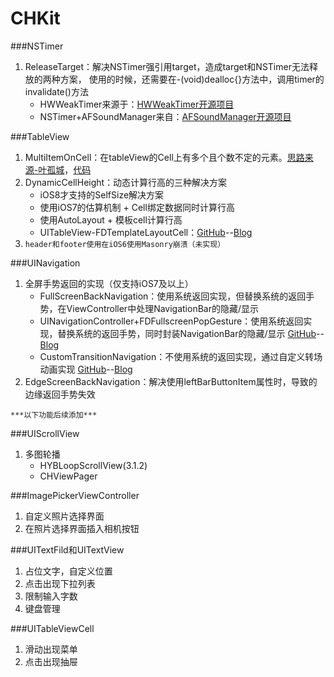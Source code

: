 # CHKit

###NSTimer
1. ReleaseTarget：解决NSTimer强引用target，造成target和NSTimer无法释放的两种方案，
使用的时候，还需要在-(void)dealloc{}方法中，调用timer的invalidate()方法
	* HWWeakTimer来源于：[HWWeakTimer开源项目](https://github.com/ChatGame/HWWeakTimer)
	* NSTimer+AFSoundManager来自：[AFSoundManager开源项目](https://github.com/AlvaroFranco/AFSoundManager)
	
###TableView
1. MultiItemOnCell：在tableView的Cell上有多个且个数不定的元素。[思路来源-叶孤城](http://reviewcode.cn/article.html?reviewId=15&url_type=39&object_type=webpage&pos=1)，[代码](https://github.com/zangqilong198812/MultiButtonTutorial)
2. DynamicCellHeight：动态计算行高的三种解决方案
	* iOS8才支持的SelfSize解决方案
	* 使用iOS7的估算机制 + Cell绑定数据同时计算行高
	* 使用AutoLayout + 模板cell计算行高
	* UITableView-FDTemplateLayoutCell：[GitHub](https://github.com/forkingdog/UITableView-FDTemplateLayoutCell)--[Blog](http://blog.sunnyxx.com/2015/05/17/cell-height-calculation/)
3. `header和footer使用在iOS6使用Masonry崩溃（未实现）`
	
###UINavigation
1. 全屏手势返回的实现（仅支持iOS7及以上）
	* FullScreenBackNavigation：使用系统返回实现，但替换系统的返回手势，在ViewController中处理NavigationBar的隐藏/显示
	* UINavigationController+FDFullscreenPopGesture：使用系统返回实现，替换系统的返回手势，同时封装NavigationBar的隐藏/显示  [GitHub](https://github.com/forkingdog/FDFullscreenPopGesture)--[Blog](http://blog.sunnyxx.com/2015/06/07/fullscreen-pop-gesture/)
	* CustomTransitionNavigation：不使用系统的返回实现，通过自定义转场动画实现  [GitHub](https://github.com/zys456465111/CustomPopAnimation)--[Blog](http://www.jianshu.com/p/d39f7d22db6c)
2. EdgeScreenBackNavigation：解决使用leftBarButtonItem属性时，导致的边缘返回手势失效

`***以下功能后续添加***`

###UIScrollView
1. 多图轮播
	* HYBLoopScrollView(3.1.2)
	* CHViewPager

###ImagePickerViewController
1. 自定义照片选择界面
2. 在照片选择界面插入相机按钮

###UITextFild和UITextView
1. 占位文字，自定义位置
2. 点击出现下拉列表
3. 限制输入字数
4. 键盘管理

###UITableViewCell
1. 滑动出现菜单
2. 点击出现抽屉